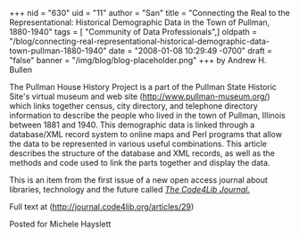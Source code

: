 +++
nid = "630"
uid = "11"
author = "San"
title = "Connecting the Real to the Representational: Historical Demographic Data in the Town of Pullman, 1880-1940"
tags = [ "Community of Data Professionals",]
oldpath = "/blog/connecting-real-representational-historical-demographic-data-town-pullman-1880-1940"
date = "2008-01-08 10:29:49 -0700"
draft = "false"
banner = "/img/blog/blog-placeholder.png"
+++
by Andrew H. Bullen

The Pullman House History Project is a part of the Pullman State
Historic Site's virtual museum and web site
(http://www.pullman-museum.org/) which links together census, city
directory, and telephone directory information to describe the people
who lived in the town of Pullman, Illinois between 1881 and 1940. This
demographic data is linked through a database/XML record system to
online maps and Perl programs that allow the data to be represented in
various useful combinations. This article describes the structure of the
database and XML records, as well as the methods and code used to link
the parts together and display the data.

This is an item from the first issue of a new open access journal about
libraries, technology and the future called [*The Code4Lib
Journal.*](http://journal.code4lib.org "The Code4Lib Journal")

Full text at (http://journal.code4lib.org/articles/29)

Posted for Michele Hayslett
